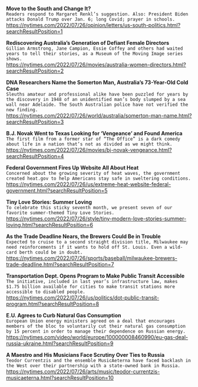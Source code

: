 **Move to the South and Change It?**\
`Readers respond to Margaret Renkl’s suggestion. Also: President Biden attacks Donald Trump over Jan. 6; long Covid; prayer in schools.`\
https://nytimes.com/2022/07/26/opinion/letters/us-south-politics.html?searchResultPosition=1

**Rediscovering Australia’s Generation of Defiant Female Directors**\
`Gillian Armstrong, Jane Campion, Essie Coffey and others had waited years to tell their stories, as a Museum of the Moving Image series shows.`\
https://nytimes.com/2022/07/26/movies/australia-women-directors.html?searchResultPosition=2

**DNA Researchers Name the Somerton Man, Australia’s 73-Year-Old Cold Case**\
`Sleuths amateur and professional alike have been puzzled for years by the discovery in 1948 of an unidentified man’s body slumped by a sea wall near Adelaide. The South Australian police have not verified the new finding.`\
https://nytimes.com/2022/07/26/world/australia/somerton-man-name.html?searchResultPosition=3

**B.J. Novak Went to Texas Looking for ‘Vengeance’ and Found America**\
`The first film from a former star of “The Office” is a dark comedy about life in a nation that’s not as divided as we might think.`\
https://nytimes.com/2022/07/26/movies/bj-novak-vengeance.html?searchResultPosition=4

**Federal Government Fires Up Website All About Heat**\
`Concerned about the growing severity of heat waves, the government created heat.gov to help Americans stay safe in sweltering conditions.`\
https://nytimes.com/2022/07/26/us/extreme-heat-website-federal-government.html?searchResultPosition=5

**Tiny Love Stories: Summer Loving**\
`To celebrate this sticky seventh month, we present seven of our favorite summer-themed Tiny Love Stories.`\
https://nytimes.com/2022/07/26/style/tiny-modern-love-stories-summer-loving.html?searchResultPosition=6

**As the Trade Deadline Nears, the Brewers Could Be in Trouble**\
`Expected to cruise to a second straight division title, Milwaukee may need reinforcements if it wants to hold off St. Louis. Even a wild-card berth could be in doubt.`\
https://nytimes.com/2022/07/26/sports/baseball/milwaukee-brewers-trade-deadline.html?searchResultPosition=7

**Transportation Dept. Opens Program to Make Public Transit Accessible**\
`The initiative, included in last year’s infrastructure law, makes $1.75 billion available for cities to make transit stations more accessible to disabled people.`\
https://nytimes.com/2022/07/26/us/politics/dot-public-transit-program.html?searchResultPosition=8

**E.U. Agrees to Curb Natural Gas Consumption**\
`European Union energy ministers agreed on a deal that encourages members of the bloc to voluntarily cut their natural gas consumption by 15 percent in order to manage their dependence on Russian energy.`\
https://nytimes.com/video/world/europe/100000008460990/eu-gas-deal-russia-ukraine.html?searchResultPosition=9

**A Maestro and His Musicians Face Scrutiny Over Ties to Russia**\
`Teodor Currentzis and the ensemble MusicAeterna have faced backlash in the West over their partnership with a state-owned bank in Russia.`\
https://nytimes.com/2022/07/26/arts/music/teodor-currentzis-musicaeterna.html?searchResultPosition=10

